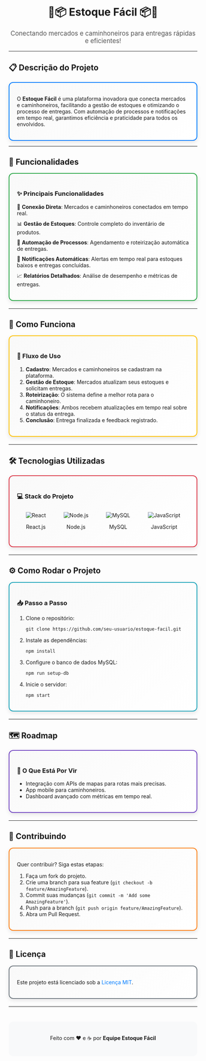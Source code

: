 <h1 align="center">🚚📦 Estoque Fácil 📦🚚</h1>

<div align="center">
  <p style="font-size: 1.2em; color: #555;">Conectando mercados e caminhoneiros para entregas rápidas e eficientes!</p>
</div>

---

## 📋 Descrição do Projeto

<div style="border: 2px solid #007BFF; border-radius: 12px; padding: 20px; box-shadow: 0 4px 12px rgba(0, 0, 0, 0.1); background: linear-gradient(135deg, #f9f9f9, #fff);">
  <p>O <strong>Estoque Fácil</strong> é uma plataforma inovadora que conecta mercados e caminhoneiros, facilitando a gestão de estoques e otimizando o processo de entregas. Com automação de processos e notificações em tempo real, garantimos eficiência e praticidade para todos os envolvidos.</p>
</div>

---

## 🚀 Funcionalidades

<div style="border: 2px solid #28a745; border-radius: 12px; padding: 20px; box-shadow: 0 4px 12px rgba(0, 0, 0, 0.1); background: linear-gradient(135deg, #f9f9f9, #fff); margin-bottom: 20px;">
  <h3>✨ Principais Funcionalidades</h3>
  <ul style="list-style-type: none; padding-left: 0;">
    <li style="margin-bottom: 10px;">📡 <strong>Conexão Direta</strong>: Mercados e caminhoneiros conectados em tempo real.</li>
    <li style="margin-bottom: 10px;">📊 <strong>Gestão de Estoques</strong>: Controle completo do inventário de produtos.</li>
    <li style="margin-bottom: 10px;">🤖 <strong>Automação de Processos</strong>: Agendamento e roteirização automática de entregas.</li>
    <li style="margin-bottom: 10px;">🔔 <strong>Notificações Automáticas</strong>: Alertas em tempo real para estoques baixos e entregas concluídas.</li>
    <li style="margin-bottom: 10px;">📈 <strong>Relatórios Detalhados</strong>: Análise de desempenho e métricas de entregas.</li>
  </ul>
</div>

---

## 🔄 Como Funciona

<div style="border: 2px solid #ffc107; border-radius: 12px; padding: 20px; box-shadow: 0 4px 12px rgba(0, 0, 0, 0.1); background: linear-gradient(135deg, #f9f9f9, #fff); margin-bottom: 20px;">
  <h3>📌 Fluxo de Uso</h3>
  <ol>
    <li><strong>Cadastro</strong>: Mercados e caminhoneiros se cadastram na plataforma.</li>
    <li><strong>Gestão de Estoque</strong>: Mercados atualizam seus estoques e solicitam entregas.</li>
    <li><strong>Roteirização</strong>: O sistema define a melhor rota para o caminhoneiro.</li>
    <li><strong>Notificações</strong>: Ambos recebem atualizações em tempo real sobre o status da entrega.</li>
    <li><strong>Conclusão</strong>: Entrega finalizada e feedback registrado.</li>
  </ol>
</div>

---

## 🛠️ Tecnologias Utilizadas

<div style="border: 2px solid #dc3545; border-radius: 12px; padding: 20px; box-shadow: 0 4px 12px rgba(0, 0, 0, 0.1); background: linear-gradient(135deg, #f9f9f9, #fff); margin-bottom: 20px;">
  <h3>💻 Stack do Projeto</h3>
  <div style="display: flex; justify-content: space-around; flex-wrap: wrap;">
    <div style="text-align: center; margin: 10px;">
      <img src="https://img.icons8.com/color/48/000000/react-native.png" alt="React" />
      <p>React.js</p>
    </div>
    <div style="text-align: center; margin: 10px;">
      <img src="https://img.icons8.com/color/48/000000/nodejs.png" alt="Node.js" />
      <p>Node.js</p>
    </div>
    <div style="text-align: center; margin: 10px;">
      <img src="https://img.icons8.com/color/48/000000/mysql-logo.png" alt="MySQL" />
      <p>MySQL</p>
    </div>
    <div style="text-align: center; margin: 10px;">
      <img src="https://img.icons8.com/color/48/000000/javascript.png" alt="JavaScript" />
      <p>JavaScript</p>
    </div>
  </div>
</div>

---

## ⚙️ Como Rodar o Projeto

<div style="border: 2px solid #17a2b8; border-radius: 12px; padding: 20px; box-shadow: 0 4px 12px rgba(0, 0, 0, 0.1); background: linear-gradient(135deg, #f9f9f9, #fff); margin-bottom: 20px;">
  <h3>📥 Passo a Passo</h3>
  <ol>
    <li>Clone o repositório:</li>
    <pre><code>git clone https://github.com/seu-usuario/estoque-facil.git</code></pre>
    <li>Instale as dependências:</li>
    <pre><code>npm install</code></pre>
    <li>Configure o banco de dados MySQL:</li>
    <pre><code>npm run setup-db</code></pre>
    <li>Inicie o servidor:</li>
    <pre><code>npm start</code></pre>
  </ol>
</div>

---

## 🗺️ Roadmap

<div style="border: 2px solid #6f42c1; border-radius: 12px; padding: 20px; box-shadow: 0 4px 12px rgba(0, 0, 0, 0.1); background: linear-gradient(135deg, #f9f9f9, #fff); margin-bottom: 20px;">
  <h3>🚧 O Que Está Por Vir</h3>
  <ul>
    <li>Integração com APIs de mapas para rotas mais precisas.</li>
    <li>App mobile para caminhoneiros.</li>
    <li>Dashboard avançado com métricas em tempo real.</li>
  </ul>
</div>

---

## 🤝 Contribuindo

<div style="border: 2px solid #fd7e14; border-radius: 12px; padding: 20px; box-shadow: 0 4px 12px rgba(0, 0, 0, 0.1); background: linear-gradient(135deg, #f9f9f9, #fff); margin-bottom: 20px;">
  <p>Quer contribuir? Siga estas etapas:</p>
  <ol>
    <li>Faça um fork do projeto.</li>
    <li>Crie uma branch para sua feature (<code>git checkout -b feature/AmazingFeature</code>).</li>
    <li>Commit suas mudanças (<code>git commit -m 'Add some AmazingFeature'</code>).</li>
    <li>Push para a branch (<code>git push origin feature/AmazingFeature</code>).</li>
    <li>Abra um Pull Request.</li>
  </ol>
</div>

---

## 📜 Licença

<div style="border: 2px solid #6c757d; border-radius: 12px; padding: 20px; box-shadow: 0 4px 12px rgba(0, 0, 0, 0.1); background: linear-gradient(135deg, #f9f9f9, #fff); margin-bottom: 20px;">
  <p>Este projeto está licenciado sob a <a href="https://opensource.org/licenses/MIT" style="text-decoration: none; color: #007BFF; transition: color 0.3s ease;" onmouseover="this.style.color='#0056b3'" onmouseout="this.style.color='#007BFF'">Licença MIT</a>.</p>
</div>

---

<footer style="text-align: center; margin-top: 40px; padding: 20px; background: #f8f9fa; border-radius: 12px;">
  <p>Feito com ❤️ e ☕ por <strong>Equipe Estoque Fácil</strong></p>
</footer>